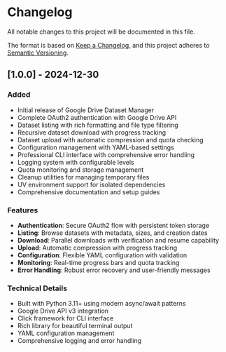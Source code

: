 # Changelog

All notable changes to this project will be documented in this file.

The format is based on [Keep a Changelog](https://keepachangelog.com/en/1.0.0/),
and this project adheres to [Semantic Versioning](https://semver.org/spec/v2.0.0.html).

## [1.0.0] - 2024-12-30

### Added
- Initial release of Google Drive Dataset Manager
- Complete OAuth2 authentication with Google Drive API
- Dataset listing with rich formatting and file type filtering
- Recursive dataset download with progress tracking
- Dataset upload with automatic compression and quota checking
- Configuration management with YAML-based settings
- Professional CLI interface with comprehensive error handling
- Logging system with configurable levels
- Quota monitoring and storage management
- Cleanup utilities for managing temporary files
- UV environment support for isolated dependencies
- Comprehensive documentation and setup guides

### Features
- **Authentication**: Secure OAuth2 flow with persistent token storage
- **Listing**: Browse datasets with metadata, sizes, and creation dates
- **Download**: Parallel downloads with verification and resume capability
- **Upload**: Automatic compression with progress tracking
- **Configuration**: Flexible YAML configuration with validation
- **Monitoring**: Real-time progress bars and quota tracking
- **Error Handling**: Robust error recovery and user-friendly messages

### Technical Details
- Built with Python 3.11+ using modern async/await patterns
- Google Drive API v3 integration
- Click framework for CLI interface
- Rich library for beautiful terminal output
- YAML configuration management
- Comprehensive logging and error handling

